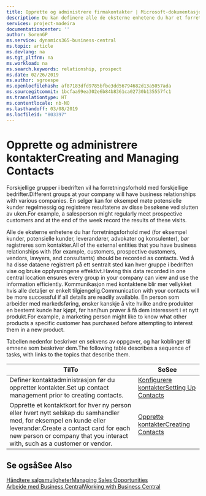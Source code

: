 ```yaml
---
title: Opprette og administrere firmakontakter | Microsoft-dokumentasjon
description: Du kan definere alle de eksterne enhetene du har et forretningsforhold til (for eksempel prospekter, kunder, leverandører og konsulenter), som kontakter.
services: project-madeira
documentationcenter: ''
author: SorenGP
ms.service: dynamics365-business-central
ms.topic: article
ms.devlang: na
ms.tgt_pltfrm: na
ms.workload: na
ms.search.keywords: relationship, prospect
ms.date: 02/26/2019
ms.author: sgroespe
ms.openlocfilehash: af87183dfd9785bfbe3dd56794682d13a5057ada
ms.sourcegitcommit: 1bcfaa99ea302e6b84b8361ca02730b135557fc1
ms.translationtype: HT
ms.contentlocale: nb-NO
ms.lasthandoff: 03/08/2019
ms.locfileid: "803397"
---
```

# <a name="creating-and-managing-contacts"></a><span data-ttu-id="3d4bc-103">Opprette og administrere kontakter</span><span class="sxs-lookup"><span data-stu-id="3d4bc-103">Creating and Managing Contacts</span></span>
<span data-ttu-id="3d4bc-104">Forskjellige grupper i bedriften vil ha forretningsforhold med forskjellige bedrifter.</span><span class="sxs-lookup"><span data-stu-id="3d4bc-104">Different groups at your company will have business relationships with various companies.</span></span> <span data-ttu-id="3d4bc-105">En selger kan for eksempel møte potensielle kunder regelmessig og registrere resultatene av disse besøkene ved slutten av uken.</span><span class="sxs-lookup"><span data-stu-id="3d4bc-105">For example, a salesperson might regularly meet prospective customers and at the end of the week record the results of these visits.</span></span>

<span data-ttu-id="3d4bc-106">Alle de eksterne enhetene du har forretningsforhold med (for eksempel kunder, potensielle kunder, leverandører, advokater og konsulenter), bør registreres som kontakter.</span><span class="sxs-lookup"><span data-stu-id="3d4bc-106">All of the external entities that you have business relationships with (for example, customers, prospective customers, vendors, lawyers, and consultants) should be recorded as contacts.</span></span> <span data-ttu-id="3d4bc-107">Ved å ha disse dataene registrert på ett sentralt sted kan hver gruppe i bedriften vise og bruke opplysningene effektivt.</span><span class="sxs-lookup"><span data-stu-id="3d4bc-107">Having this data recorded in one central location ensures every group in your company can view and use the information efficiently.</span></span> <span data-ttu-id="3d4bc-108">Kommunikasjon med kontaktene blir mer vellykket hvis alle detaljer er enkelt tilgjengelig.</span><span class="sxs-lookup"><span data-stu-id="3d4bc-108">Communication with your contacts will be more successful if all details are readily available.</span></span> <span data-ttu-id="3d4bc-109">En person som arbeider med markedsføring, ønsker kanskje å vite hvilke andre produkter en bestemt kunde har kjøpt, før han/hun prøver å få dem interessert i et nytt produkt.</span><span class="sxs-lookup"><span data-stu-id="3d4bc-109">For example, a marketing person might like to know what other products a specific customer has purchased before attempting to interest them in a new product.</span></span>

<span data-ttu-id="3d4bc-110">Tabellen nedenfor beskriver en sekvens av oppgaver, og har koblinger til emnene som beskriver dem.</span><span class="sxs-lookup"><span data-stu-id="3d4bc-110">The following table describes a sequence of tasks, with links to the topics that describe them.</span></span>

| <span data-ttu-id="3d4bc-111">Til</span><span class="sxs-lookup"><span data-stu-id="3d4bc-111">To</span></span> | <span data-ttu-id="3d4bc-112">Se</span><span class="sxs-lookup"><span data-stu-id="3d4bc-112">See</span></span> |
| --- | --- |
| <span data-ttu-id="3d4bc-113">Definer kontaktadministrasjon før du oppretter kontakter.</span><span class="sxs-lookup"><span data-stu-id="3d4bc-113">Set up contact management prior to creating contacts.</span></span> |[<span data-ttu-id="3d4bc-114">Konfigurere kontakter</span><span class="sxs-lookup"><span data-stu-id="3d4bc-114">Setting Up Contacts</span></span>](marketing-setup-contacts.md) |
| <span data-ttu-id="3d4bc-115">Opprette et kontaktkort for hver ny person eller hvert nytt selskap du samhandler med, for eksempel en kunde eller leverandør.</span><span class="sxs-lookup"><span data-stu-id="3d4bc-115">Create a contact card for each new person or company that you interact with, such as a customer or vendor.</span></span> |[<span data-ttu-id="3d4bc-116">Opprette kontakter</span><span class="sxs-lookup"><span data-stu-id="3d4bc-116">Creating Contacts</span></span>](marketing-create-contact-companies.md) |

## <a name="see-also"></a><span data-ttu-id="3d4bc-117">Se også</span><span class="sxs-lookup"><span data-stu-id="3d4bc-117">See Also</span></span>
[<span data-ttu-id="3d4bc-118">Håndtere salgsmuligheter</span><span class="sxs-lookup"><span data-stu-id="3d4bc-118">Managing Sales Opportunities</span></span>](marketing-manage-sales-opportunities.md)  
[<span data-ttu-id="3d4bc-119">Arbeide med Business Central</span><span class="sxs-lookup"><span data-stu-id="3d4bc-119">Working with Business Central</span></span>](ui-work-product.md)  
